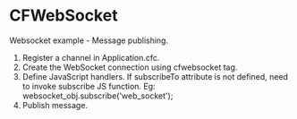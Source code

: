 # CFWebSocket
Websocket example - Message publishing.

1. Register a channel in Application.cfc.
2. Create the WebSocket connection using cfwebsocket tag.
3. Define JavaScript handlers. If subscribeTo attribute is not defined, need to invoke subscribe JS function. Eg: websocket_obj.subscribe('web_socket');
4. Publish message.
